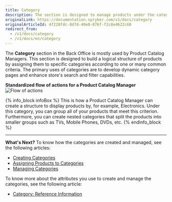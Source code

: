 ```yaml
---
title: Category
description: The section is designed to manage products under the category according to a specific criterion, including search and filter them in the online store.
originalLink: https://documentation.spryker.com/v1/docs/category
originalArticleId: 4f228fdc-8d7d-40e0-876f-f2c8e4622c60
redirect_from:
  - /v1/docs/category
  - /v1/docs/en/category
---
```


The **Category** section in the Back Office is mostly used by Product Catalog Managers.
This section is designed to build a logical structure of products by assigning them to specific categories according to one or many common criteria.
The primary uses of categories are to develop dynamic category pages and enhance store's search and filter capabilities.

**Standardized flow of actions for a Product Catalog Manager**
![Flow of actions](https://spryker.s3.eu-central-1.amazonaws.com/docs/User+Guides/Back+Office+User+Guides/Category/category-section.png)

{% info_block infoBox %}
This is how a Product Catalog Manager can create a structure to display products by, for example, Electronics. Under this category, you can group all of your products that meet this criterion. Furthermore, you can create nested categories that split the products into smaller groups such as TVs, Mobile Phones, DVDs, etc.
{% endinfo_block %}
 ***
 **What's Next?**
 To know how the categories are created and managed, see the following articles:
* [Creating Categories](/docs/scos/user/user-guides/{{page.version}}/back-office-user-guide/category/creating-categories.html)
*  [Assigning Products to Categories](/docs/scos/user/user-guides/{{page.version}}/back-office-user-guide/catalog/category/assigning-products-to-categories.html)
*  [Managing Categories](/docs/scos/user/user-guides/{{page.version}}/back-office-user-guide/catalog/category/managing-categories.html)

To know more about the attributes you use to create and manage the categories, see the following article:
* [Category: Reference Information](/docs/scos/user/user-guides/{{page.version}}/back-office-user-guide/catalog/category/references/category-reference-information.html)
